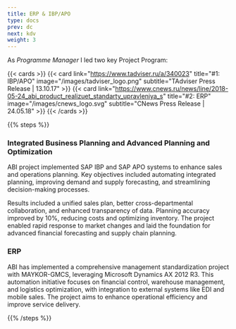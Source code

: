 ```yaml
---
title: ERP & IBP/APO
type: docs
prev: dc
next: kdv
weight: 3
---
```


As *Programme Manager* I led two key Project Program:

{{< cards >}}
  {{< card link="https://www.tadviser.ru/a/340023" title="#1: IBP/APO" image="/images/tadviser_logo.png" subtitle="TAdviser Press Release | 13.10.17" >}}
  {{< card link="https://www.cnews.ru/news/line/2018-05-24_abi_product_realizuet_standarty_upravleniya_s" title="#2: ERP" image="/images/cnews_logo.svg" subtitle="CNews Press Release | 24.05.18" >}}
{{< /cards >}}






{{% steps %}}

### Integrated Business Planning and Advanced Planning and Optimization

ABI project implemented SAP IBP and SAP APO systems to enhance sales and operations planning. Key objectives included automating integrated planning, improving demand and supply forecasting, and streamlining decision-making processes.

Results included a unified sales plan, better cross-departmental collaboration, and enhanced transparency of data. Planning accuracy improved by 10%, reducing costs and optimizing inventory. The project enabled rapid response to market changes and laid the foundation for advanced financial forecasting and supply chain planning.

### ERP

ABI has implemented a comprehensive management standardization project with MAYKOR-GMCS, leveraging Microsoft Dynamics AX 2012 R3. This automation initiative focuses on financial control, warehouse management, and logistics optimization, with integration to external systems like EDI and mobile sales. The project aims to enhance operational efficiency and improve service delivery. 

{{% /steps %}}

